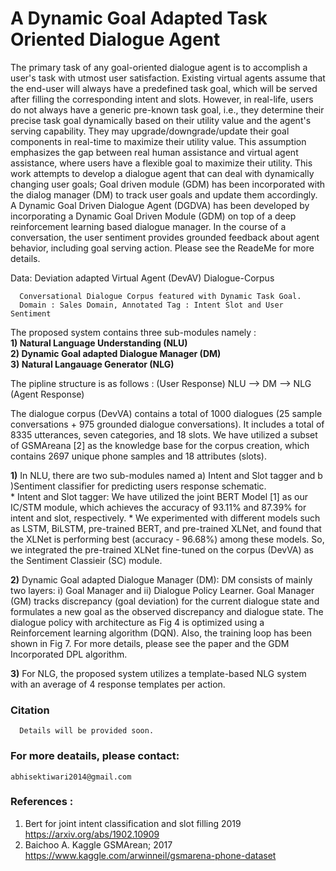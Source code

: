 
# A Dynamic Goal Adapted Task Oriented Dialogue Agent

The primary task of any goal-oriented dialogue agent is to accomplish a user's task with utmost user satisfaction. Existing virtual agents assume that the end-user will always have a predefined task goal, which will be served after filling the corresponding intent and slots. However, in real-life, users do not always have a generic pre-known task goal, i.e., they determine their precise task goal dynamically based on their utility value and the agent's serving capability. They may upgrade/downgrade/update their goal components in real-time to maximize their utility value. This assumption emphasizes the gap between real human assistance and virtual agent assistance, where users have a flexible goal to maximize their utility. This work attempts to develop a dialogue agent that can deal with dynamically changing user goals; Goal driven module (GDM) has been incorporated with the dialog manager (DM) to track user goals and update them accordingly. A Dynamic Goal Driven Dialogue Agent (DGDVA) has been developed by incorporating a Dynamic Goal Driven Module (GDM) on top of a deep reinforcement learning based dialogue manager. In the course of a conversation, the user sentiment provides grounded feedback about agent behavior, including goal serving action. Please see the ReadeMe for more details.

Data:  Deviation adapted Virtual Agent (DevAV) Dialogue-Corpus
    
      Conversational Dialogue Corpus featured with Dynamic Task Goal.  
      Domain : Sales Domain, Annotated Tag : Intent Slot and User Sentiment 



The proposed system contains three sub-modules namely : \
					**1) Natural Language Understanding (NLU)** \
					**2) Dynamic Goal adapted Dialogue Manager (DM)** \
					**3) Natural Langauage Generator (NLG)** 

The pipline structure is as follows : (User Response) NLU --> DM --> NLG (Agent Response)



The dialogue corpus (DevVA) contains a total of 1000 dialogues (25 sample conversations + 975 grounded dialogue conversations). It includes a total of 8335 utterances, seven categories, and 18 slots. We have utilized a subset of GSMAreana [2] as the knowledge base for the corpus creation, which contains 2697 unique phone samples and 18 attributes (slots).


**1)** In NLU, there are two sub-modules named a) Intent and Slot tagger and b )Sentiment classifier for predicting users response schematic. \
     * Intent and Slot tagger: We have utilized the joint BERT Model [1] as our IC/STM module, which achieves the accuracy of 93.11% and 87.39% for intent and slot, respectively. 
     * We experimented with different models such as LSTM, BiLSTM, pre-trained BERT, and pre-trained XLNet, and found that the XLNet is performing best (accuracy - 96.68%) among these models. So, we integrated the pre-trained XLNet fine-tuned on the corpus (DevVA) as the Sentiment Classieir (SC) module.

**2)** Dynamic Goal adapted Dialogue Manager (DM): DM consists of mainly two layers: i) Goal Manager and ii) Dialogue Policy Learner. Goal Manager (GM) tracks discrepancy (goal deviation) for the current dialogue state and formulates a new goal as the observed discrepancy and dialogue state. The dialogue policy with architecture as Fig 4 is optimized using a Reinforcement learning algorithm (DQN). Also, the training loop has been shown in Fig 7. For more details, please see the paper and the GDM Incorporated DPL algorithm.

**3)** For NLG, the proposed system utilizes a template-based NLG system with an average of 4 response templates per action.


### Citation 

      Details will be provided soon.

### For more deatails, please contact: 

    abhisektiwari2014@gmail.com
    
### References :

1. Bert for joint intent classification and slot filling 2019 https://arxiv.org/abs/1902.10909
2. Baichoo A. Kaggle GSMArean; 2017 https://www.kaggle.com/arwinneil/gsmarena-phone-dataset

